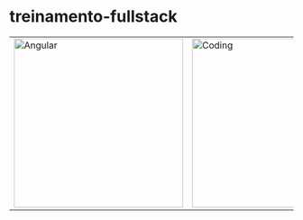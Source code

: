 # treinamento-fullstack

<table>
  <tr>
    <td>
      <img alt="Angular" height="300" width="300" src="https://miro.medium.com/max/256/1*3H6_a9Srb655m3NiqlbbKQ.png"/>
    </td>
    <td>
      <img alt="Coding" height="300" width="300" src="https://upload.wikimedia.org/wikipedia/commons/thumb/e/ee/.NET_Core_Logo.svg/1200px-.NET_Core_Logo.svg.png"/>
    </td>
  </tr>
</table>
